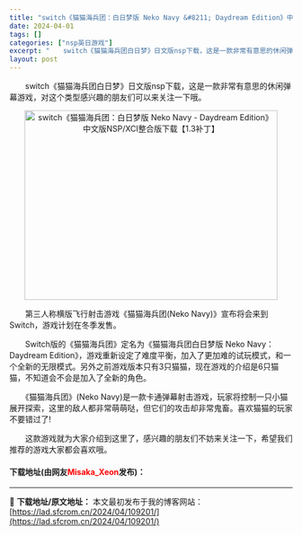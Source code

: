 ```yaml
---
title: "switch《猫猫海兵团：白日梦版 Neko Navy &#8211; Daydream Edition》中文版NSP/XCI整合版下载【1.3补丁】"
date: 2024-04-01
tags: []
categories: ["nsp英日游戏"]
excerpt: "　　switch《猫猫海兵团白日梦》日文版nsp下载，这是一款非常有意思的休闲弹幕游戏，对这个类型感兴趣的朋友们可以来关注一下哦。 　　第三人称横版飞行射击游戏《猫猫海兵团(Neko Navy)》宣布将会来到Switch，游戏计划在冬季发售。 　　Switch版的《猫猫海兵团》定名为《猫猫海兵团白日&hellip;"
layout: post
---
```


 <p>　　switch《猫猫海兵团白日梦》日文版nsp下载，这是一款非常有意思的休闲弹幕游戏，对这个类型感兴趣的朋友们可以来关注一下哦。</p> <p align="center"><img src="https://lad.sfcrom.cn/wp-content/uploads/2024/04/20240401_660a31f6b9e15.webp" style="width: 450px; height: 338px;" alt="switch《猫猫海兵团：白日梦版 Neko Navy - Daydream Edition》中文版NSP/XCI整合版下载【1.3补丁】" /></p> <p>　　第三人称横版飞行射击游戏《猫猫海兵团(Neko Navy)》宣布将会来到Switch，游戏计划在冬季发售。</p> <p>　　Switch版的《猫猫海兵团》定名为《猫猫海兵团白日梦版 Neko Navy：Daydream Edition》，游戏重新设定了难度平衡，加入了更加难的试玩模式，和一个全新的无限模式。另外之前游戏版本只有3只猫猫，现在游戏的介绍是6只猫猫，不知道会不会是加入了全新的角色。</p> <p>　　《猫猫海兵团》(Neko Navy)是一款卡通弹幕射击游戏，玩家将控制一只小猫展开探索，这里的敌人都非常萌萌哒，但它们的攻击却非常鬼畜。喜欢猫猫的玩家不要错过了!</p> <p>　　这款游戏就为大家介绍到这里了，感兴趣的朋友们不妨来关注一下，希望我们推荐的游戏大家都会喜欢哦。</p> <p><h4>下载地址(由网友<font color="red">Misaka_Xeon</font>发布)：</h4></p> 

---
📖 **下载地址/原文地址：** 本文最初发布于我的博客网站：[https://lad.sfcrom.cn/2024/04/109201/](https://lad.sfcrom.cn/2024/04/109201/)
